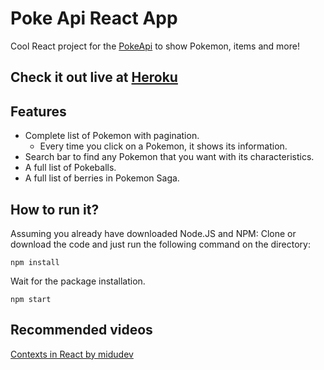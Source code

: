 # Poke Api React App

Cool React project for the [PokeApi](https://pokeapi.co/docs/v2) to show Pokemon, items and more!

## Check it out live at [Heroku](https://pokemon-lc.herokuapp.com/)

## Features

- Complete list of Pokemon with pagination.
  - Every time you click on a Pokemon, it shows its information.
- Search bar to find any Pokemon that you want with its characteristics.
- A full list of Pokeballs.
- A full list of berries in Pokemon Saga.

## How to run it?

Assuming you already have downloaded Node.JS and NPM: Clone or download the code and just run the following command on the directory:

`npm install`

Wait for the package installation.

`npm start`

## Recommended videos

[Contexts in React by midudev](https://www.youtube.com/watch?v=2qgs7buSnHQ)
